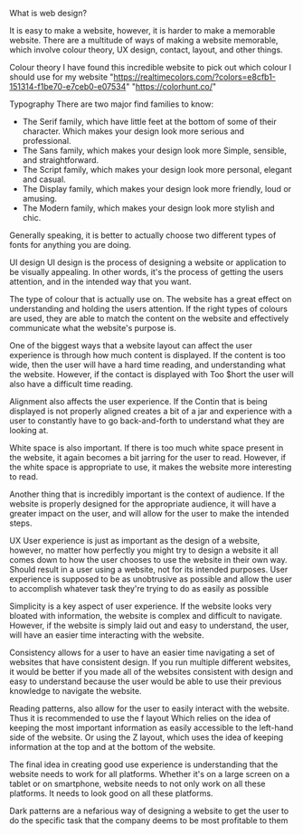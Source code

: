 What is web design?

 It is easy to make a website, however, it is harder to make a memorable website. There are a multitude of ways of making a website memorable, which involve colour theory, UX design, contact, layout, and other things. 

Colour theory
 I have found this incredible website to pick out which colour I should use for my website 
 "https://realtimecolors.com/?colors=e8cfb1-151314-f1be70-e7ceb0-e07534" 
 "https://colorhunt.co/"


Typography
 There are two major find families to know:
 - The Serif family, which have little feet at the bottom of some of their character. Which makes your design look more serious and professional.
 - The Sans family, which makes your design look more Simple, sensible, and straightforward.
 - The Script family, which makes your design look more personal, elegant and casual.
 - The Display family, which makes your design look more friendly, loud or amusing.
 - The Modern family, which makes your design look more stylish and chic.

 Generally speaking, it is better to actually choose two different types of fonts for anything you are doing.

 
UI design
 UI design is the process of designing a website or application to be visually appealing. In other words, it's the process of getting the users attention, and in the intended way that you want. 

 The type of colour that is actually use on. The website has a great effect on understanding and holding the users attention. If the right types of colours are used, they are able to match the content on the website and effectively communicate what the website's purpose is.

 One of the biggest ways that a website layout can affect the user experience is through how much content is displayed. If the content is too wide, then the user will have a hard time reading, and understanding what the website. However, if the contact is displayed with Too $hort the user will also have a difficult time reading.

 Alignment also affects the user experience. If the Contin that is being displayed is not properly aligned creates a bit of a jar and experience with a user to constantly have to go back-and-forth to understand what they are looking at.

 White space is also important. If there is too much white space present in the website, it again becomes a bit jarring for the user to read. However, if the white space is appropriate to use, it makes the website more interesting to read.

 Another thing that is incredibly important is the context of audience. If the website is properly designed for the appropriate audience, it will have a greater impact on the user, and will allow for the user to make the intended steps.

UX 
 User experience is just as important as the design of a website, however, no matter how perfectly you might try to design a website it all comes down to how the user chooses to use the website in their own way. Should result in a user using a website, not for its intended purposes. User experience is supposed to be as unobtrusive as possible and allow the user to accomplish whatever task they're trying to do as easily as possible

 Simplicity is a key aspect of user experience. If the website looks very bloated with information, the website is complex and difficult to navigate. However, if the website is simply laid out and easy to understand, the user, will have an easier time interacting with the website.

 Consistency allows for a user to have an easier time navigating a set of websites that have consistent design. If you run multiple different websites, it would be better if you made all of the websites consistent with design and easy to understand because the user would be able to use their previous knowledge to navigate the website.

 Reading patterns, also allow for the user to easily interact with the website. Thus it is recommended to use the f layout Which relies on the idea of keeping the most important information as easily accessible to the left-hand side of the website. Or using the Z layout, which uses the idea of keeping information at the top and at the bottom of the website. 

 The final idea in creating good use experience is understanding that the website needs to work for all platforms. Whether it's on a large screen on a tablet or on smartphone, website needs to not only work on all these platforms. It needs to look good on all these platforms.

 Dark patterns are a nefarious way of designing a website to get the user to do the specific task that the company deems to be most profitable to them